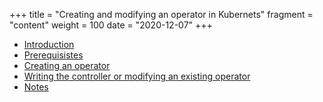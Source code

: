 +++
title = "Creating and modifying an operator in Kubernets"
fragment = "content"
weight = 100
date = "2020-12-07"
+++


- [Introduction](#introduction)
- [Prerequisistes](#prerequisites)
- [Creating an operator](#creating-an-operator)
- [Writing the controller or modifying an existing operator](#writing-the-controller-or-modifying-an-existing-operator)
- [Notes](#notes)
